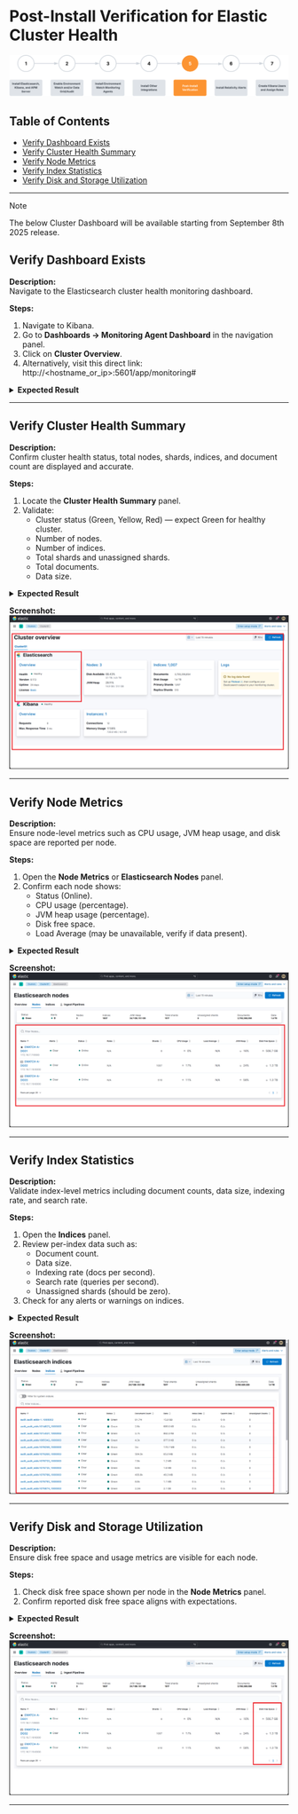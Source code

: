 # Post-Install Verification for Elastic Cluster Health  
![Post-Install Verification Banner](../../../resources/post-install-verification-images/Post-installation-verification.svg)

## Table of Contents

* [Verify Dashboard Exists](#verify-dashboard-exists)
* [Verify Cluster Health Summary](#verify-cluster-health-summary)  
* [Verify Node Metrics](#verify-node-metrics)  
* [Verify Index Statistics](#verify-index-statistics) 
* [Verify Disk and Storage Utilization](#verify-disk-and-storage-utilization)

---
> [!NOTE]
> The below Cluster Dashboard will be available starting from September 8th 2025 release.
## Verify Dashboard Exists

**Description:**  
Navigate to the Elasticsearch cluster health monitoring dashboard.

**Steps:**  
1. Navigate to Kibana.
2. Go to **Dashboards → Monitoring Agent Dashboard** in the navigation panel.
3. Click on **Cluster Overview**.
4. Alternatively, visit this direct link: http://<hostname_or_ip>:5601/app/monitoring#

<details>  
<summary><strong>Expected Result</strong></summary>  

- Successfully access the Elasticsearch monitoring dashboard.
- Cluster health panels and metrics are visible.
- Dashboard loads without errors.
</details>  

---

## Verify Cluster Health Summary

**Description:**  
Confirm cluster health status, total nodes, shards, indices, and document count are displayed and accurate.

**Steps:**  
1. Locate the **Cluster Health Summary** panel.
2. Validate:  
   - Cluster status (Green, Yellow, Red) — expect Green for healthy cluster.  
   - Number of nodes.  
   - Number of indices.  
   - Total shards and unassigned shards.  
   - Total documents.  
   - Data size.

<details>  
<summary><strong>Expected Result</strong></summary>  

- Cluster health is **Green (Healthy)**.  
- Nodes, shards, indices, and documents display current, non-zero values.  
- No unassigned shards.  
- Data size is displayed accurately.  
</details>  

**Screenshot:**  
![Screenshot: Cluster Health Summary](../../../resources/post-install-verification-images/elasticsearch-cluster-health/cluster-health-summary.png)

---

## Verify Node Metrics

**Description:**  
Ensure node-level metrics such as CPU usage, JVM heap usage, and disk space are reported per node.

**Steps:**  
1. Open the **Node Metrics** or **Elasticsearch Nodes** panel.  
2. Confirm each node shows:  
   - Status (Online).  
   - CPU usage (percentage).  
   - JVM heap usage (percentage).  
   - Disk free space.  
   - Load Average (may be unavailable, verify if data present).

<details>  
<summary><strong>Expected Result</strong></summary>  

- All nodes listed.  
- CPU, JVM heap %, and disk free space values present.  
- Load average may show as N/A if unsupported but should be monitored for future inclusion.  
</details>  

**Screenshot:**  
![Screenshot: Node Metrics](../../../resources/post-install-verification-images/elasticsearch-cluster-health/node-metrics.png)

---

## Verify Index Statistics

**Description:**  
Validate index-level metrics including document counts, data size, indexing rate, and search rate.

**Steps:**  
1. Open the **Indices** panel.  
2. Review per-index data such as:  
   - Document count.  
   - Data size.  
   - Indexing rate (docs per second).  
   - Search rate (queries per second).  
   - Unassigned shards (should be zero).  
3. Check for any alerts or warnings on indices.

<details>  
<summary><strong>Expected Result</strong></summary>  

- Per-index document counts and data sizes are populated.  
- Indexing and search rates update regularly.  
- No unassigned shards.  
- Alerts show clear or no issues on indices.  
</details>  

**Screenshot:**  
![Screenshot: Index Statistics](../../../resources/post-install-verification-images/elasticsearch-cluster-health/index-stats.png)

---


## Verify Disk and Storage Utilization

**Description:**  
Ensure disk free space and usage metrics are visible for each node.

**Steps:**  
1. Check disk free space shown per node in the **Node Metrics** panel.  
2. Confirm reported disk free space aligns with expectations.  

<details>  
<summary><strong>Expected Result</strong></summary>  

- Disk free space values displayed for all nodes.  
- No fields marked as N/A for disk metrics.  
</details>  

**Screenshot:**  
![Screenshot: Disk and Storage Utilization](../../../resources/post-install-verification-images/elasticsearch-cluster-health/disk-storage-utilization.png)

---

